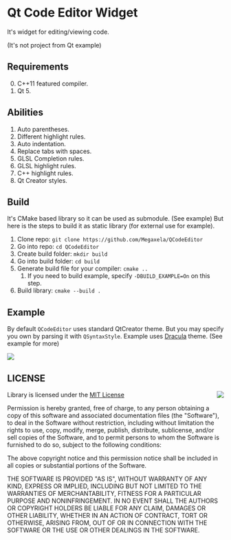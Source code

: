 # Qt Code Editor Widget
It's widget for editing/viewing code.

(It's not project from Qt example)

## Requirements
0. C++11 featured compiler.
0. Qt 5.

## Abilities
1. Auto parentheses.
1. Different highlight rules.
1. Auto indentation.
1. Replace tabs with spaces.
1. GLSL Completion rules.
1. GLSL highlight rules.
1. C++ highlight rules.
1. Qt Creator styles.

## Build
It's CMake based library so it can be used as submodule. (See example)
But here is the steps to build it as static library (for external use for example).

1. Clone repo: `git clone https://github.com/Megaxela/QCodeEditor`
1. Go into repo: `cd QCodeEditor`
1. Create build folder: `mkdir build`
1. Go into build folder: `cd build`
1. Generate build file for your compiler: `cmake ..`
    1. If you need to build example, specify `-DBUILD_EXAMPLE=On` on this step.
1. Build library: `cmake --build .`

## Example

By default `QCodeEditor` uses standard QtCreator theme. But you may specify
you own by parsing it with `QSyntaxStyle`. Example uses [Dracula](https://draculatheme.com) theme.
(See example for more) 

<img src="https://github.com/Megaxela/QCodeEditor/blob/master/example/image/preview.png">

## LICENSE

<img align="right" src="http://opensource.org/trademarks/opensource/OSI-Approved-License-100x137.png">

Library is licensed under the [MIT License](https://opensource.org/licenses/MIT)

Permission is hereby granted, free of charge, to any person obtaining a copy
of this software and associated documentation files (the "Software"), to deal
in the Software without restriction, including without limitation the rights
to use, copy, modify, merge, publish, distribute, sublicense, and/or sell
copies of the Software, and to permit persons to whom the Software is
furnished to do so, subject to the following conditions:

The above copyright notice and this permission notice shall be included in all
copies or substantial portions of the Software.

THE SOFTWARE IS PROVIDED "AS IS", WITHOUT WARRANTY OF ANY KIND, EXPRESS OR
IMPLIED, INCLUDING BUT NOT LIMITED TO THE WARRANTIES OF MERCHANTABILITY,
FITNESS FOR A PARTICULAR PURPOSE AND NONINFRINGEMENT. IN NO EVENT SHALL THE
AUTHORS OR COPYRIGHT HOLDERS BE LIABLE FOR ANY CLAIM, DAMAGES OR OTHER
LIABILITY, WHETHER IN AN ACTION OF CONTRACT, TORT OR OTHERWISE, ARISING FROM,
OUT OF OR IN CONNECTION WITH THE SOFTWARE OR THE USE OR OTHER DEALINGS IN THE
SOFTWARE.